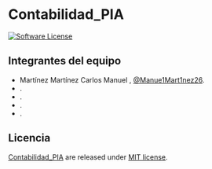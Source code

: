 # Contabilidad_PIA

[![Software License](https://img.shields.io/badge/license-MIT-brightgreen.svg)](LICENSE)

## Integrantes del equipo
- Martínez Martínez Carlos Manuel , [@Manue1Mart1nez26](https://github.com/Manue1Mart1nez26).
- .
- .
- .
- .


## Licencia

[Contabilidad_PIA](https://github.com/Manue1Mart1nez26/Contabilidad_PIA) are released under [MIT license](https://github.com/Manue1Mart1nez26/Contabilidad_PIA/blob/main/LICENSE).
